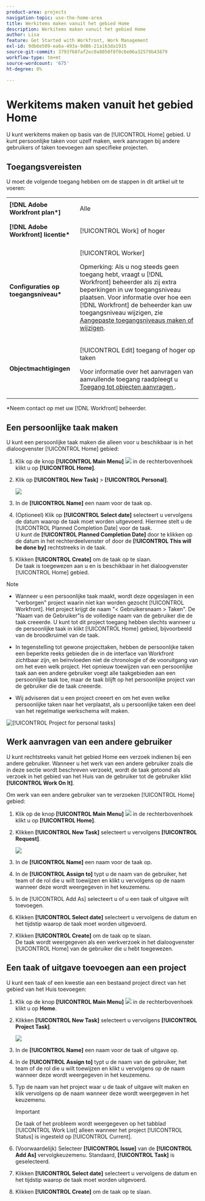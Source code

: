 ```yaml
---
product-area: projects
navigation-topic: use-the-home-area
title: Werkitems maken vanuit het gebied Home
description: Werkitems maken vanuit het gebied Home
author: Lisa
feature: Get Started with Workfront, Work Management
exl-id: 9db6e509-ea6a-493a-9d86-21a163da1915
source-git-commit: 3793f68faf2ec0a8050f8f0c6e06a32579b43879
workflow-type: tm+mt
source-wordcount: '675'
ht-degree: 0%

---
```


# Werkitems maken vanuit het gebied Home

<!--
<p data-mc-conditions="QuicksilverOrClassic.Draft mode">(NOTE: From Courtney: Need to rename)</p>
-->

U kunt werkitems maken op basis van de [!UICONTROL Home] gebied. U kunt persoonlijke taken voor uzelf maken, werk aanvragen bij andere gebruikers of taken toevoegen aan specifieke projecten.

## Toegangsvereisten

U moet de volgende toegang hebben om de stappen in dit artikel uit te voeren:

<table style="table-layout:auto"> 
 <col> 
 <col> 
 <tbody> 
  <tr> 
   <td role="rowheader"><strong>[!DNL Adobe Workfront plan*]</strong></td> 
   <td> <p>Alle</p> </td> 
  </tr> 
  <tr> 
   <td role="rowheader"><strong>[!DNL Adobe Workfront] licentie*</strong></td> 
   <td> <p>[!UICONTROL Work] of hoger</p> </td> 
  </tr> 
  <tr> 
   <td role="rowheader"><strong>Configuraties op toegangsniveau*</strong></td> 
   <td> <p>[!UICONTROL Worker]</p> <p>Opmerking: Als u nog steeds geen toegang hebt, vraagt u [!DNL Workfront] beheerder als zij extra beperkingen in uw toegangsniveau plaatsen. Voor informatie over hoe een [!DNL Workfront] de beheerder kan uw toegangsniveau wijzigen, zie <a href="../../../administration-and-setup/add-users/configure-and-grant-access/create-modify-access-levels.md" class="MCXref xref">Aangepaste toegangsniveaus maken of wijzigen</a>.</p> </td> 
  </tr> 
  <tr> 
   <td role="rowheader"><strong>Objectmachtigingen</strong></td> 
   <td> <p>[!UICONTROL Edit] toegang of hoger op taken</p> <p>Voor informatie over het aanvragen van aanvullende toegang raadpleegt u <a href="../../../workfront-basics/grant-and-request-access-to-objects/request-access.md" class="MCXref xref">Toegang tot objecten aanvragen </a>.</p> </td> 
  </tr> 
 </tbody> 
</table>

&#42;Neem contact op met uw [!DNL Workfront] beheerder.

## Een persoonlijke taak maken

U kunt een persoonlijke taak maken die alleen voor u beschikbaar is in het dialoogvenster [!UICONTROL Home] gebied:

1. Klik op de knop **[!UICONTROL Main Menu]** ![](assets/main-menu-icon.png) in de rechterbovenhoek klikt u op **[!UICONTROL Home]**.
1. Klik op **[!UICONTROL New Task]** > **[!UICONTROL Personal]**.

   ![](assets/creating-work-items-new-task-personal-nwe-350x228.png)

1. In de **[!UICONTROL Name]** een naam voor de taak op.
1. (Optioneel) Klik op **[!UICONTROL Select date]** selecteert u vervolgens de datum waarop de taak moet worden uitgevoerd. Hiermee stelt u de [!UICONTROL Planned Completion Date] voor de taak.\
   U kunt de **[!UICONTROL Planned Completion Date]** door te klikken op de datum in het rechterdeelvenster of door de **[!UICONTROL This will be done by]** rechtstreeks in de taak.

1. Klikken **[!UICONTROL Create]** om de taak op te slaan.\
   De taak is toegewezen aan u en is beschikbaar in het dialoogvenster [!UICONTROL Home] gebied.

>[!NOTE]
>
>* Wanneer u een persoonlijke taak maakt, wordt deze opgeslagen in een &quot;verborgen&quot; project waarin niet kan worden gezocht [!UICONTROL Workfront]. Het project krijgt de naam &quot;&lt; Gebruikersnaam > Taken&quot;. De &quot;Naam van de Gebruiker&quot;is de volledige naam van de gebruiker die de taak creeerde. U kunt tot dit project toegang hebben slechts wanneer u de persoonlijke taak in klikt [!UICONTROL Home] gebied, bijvoorbeeld van de broodkruimel van de taak.
>
>* In tegenstelling tot gewone projecttaken, hebben de persoonlijke taken een beperkte reeks gebieden die in de interface van Workfront zichtbaar zijn, en beïnvloeden niet de chronologie of de vooruitgang van om het even welk project. Het opnieuw toewijzen van een persoonlijke taak aan een andere gebruiker voegt alle taakgebieden aan een persoonlijke taak toe, maar de taak blijft op het persoonlijke project van de gebruiker die de taak creeerde.
>
>* Wij adviseren dat u een project creeert en om het even welke persoonlijke taken naar het verplaatst, als u persoonlijke taken een deel van het regelmatige werkschema wilt maken.
>
> ![[!UICONTROL Project for personal tasks]](assets/createworkitems-personal--project-350x105.png)

## Werk aanvragen van een andere gebruiker

U kunt rechtstreeks vanuit het gebied Home een verzoek indienen bij een andere gebruiker. Wanneer u het werk van een andere gebruiker zoals die in deze sectie wordt beschreven verzoekt, wordt de taak getoond als verzoek in het gebied van het Huis van de gebruiker tot de gebruiker klikt **[!UICONTROL Work On It]**.

Om werk van een andere gebruiker van te verzoeken [!UICONTROL Home] gebied:

1. Klik op de knop **[!UICONTROL Main Menu]** ![](assets/main-menu-icon.png) in de rechterbovenhoek klikt u op **[!UICONTROL Home]**.
1. Klikken **[!UICONTROL New Task]** selecteert u vervolgens **[!UICONTROL Request]**.

   ![](assets/creating-work-items-new-task-request-nwe-350x283.png)

1. In de **[!UICONTROL Name]** een naam voor de taak op.
1. In de **[!UICONTROL Assign to]** typt u de naam van de gebruiker, het team of de rol die u wilt toewijzen en klikt u vervolgens op de naam wanneer deze wordt weergegeven in het keuzemenu.
1. In de [!UICONTROL Add As] selecteert u of u een taak of uitgave wilt toevoegen.
1. Klikken **[!UICONTROL Select date]** selecteert u vervolgens de datum en het tijdstip waarop de taak moet worden uitgevoerd.
1. Klikken **[!UICONTROL Create]** om de taak op te slaan.\
   De taak wordt weergegeven als een werkverzoek in het dialoogvenster [!UICONTROL Home] van de gebruiker die u hebt toegewezen.

## Een taak of uitgave toevoegen aan een project

U kunt een taak of een kwestie aan een bestaand project direct van het gebied van het Huis toevoegen:

1. Klik op de knop **[!UICONTROL Main Menu]** ![](assets/main-menu-icon.png) in de rechterbovenhoek klikt u op **Home**.
1. Klikken **[!UICONTROL New Task]** selecteert u vervolgens **[!UICONTROL Project Task]**.

   ![](assets/creating-work-items-new-project-task-nwe-350x358.png)

1. In de **[!UICONTROL Name]** een naam voor de taak of uitgave op.
1. In de **[!UICONTROL Assign to]** typt u de naam van de gebruiker, het team of de rol die u wilt toewijzen en klikt u vervolgens op de naam wanneer deze wordt weergegeven in het keuzemenu.
1. Typ de naam van het project waar u de taak of uitgave wilt maken en klik vervolgens op de naam wanneer deze wordt weergegeven in het keuzemenu.

   >[!IMPORTANT]
   >
   >De taak of het probleem wordt weergegeven op het tabblad [!UICONTROL Work List] alleen wanneer het project [!UICONTROL Status] is ingesteld op [!UICONTROL Current].

1. (Voorwaardelijk) Selecteer **[!UICONTROL Issue]** van de **[!UICONTROL Add As]** vervolgkeuzemenu. Standaard, **[!UICONTROL Task]** is geselecteerd.

1. Klikken **[!UICONTROL Select date]** selecteert u vervolgens de datum en het tijdstip waarop de taak moet worden uitgevoerd.
1. Klikken **[!UICONTROL Create]** om de taak op te slaan.
